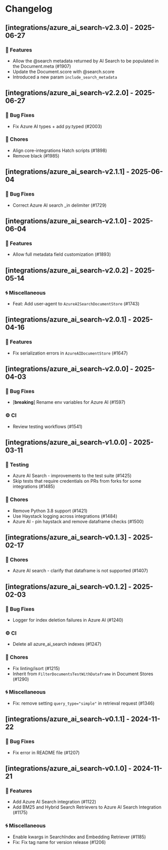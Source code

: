 # Changelog

## [integrations/azure_ai_search-v2.3.0] - 2025-06-27

### 🚀 Features

- Allow the @search metadata returned by AI Search to be populated in the Document.meta (#1907)
- Update the Document.score with @search.score
- Introduced a new param `include_search_metadata`


## [integrations/azure_ai_search-v2.2.0] - 2025-06-27

### 🐛 Bug Fixes

- Fix Azure AI types + add py.typed (#2003)


### 🧹 Chores

- Align core-integrations Hatch scripts (#1898)
- Remove black (#1985)

## [integrations/azure_ai_search-v2.1.1] - 2025-06-04

### 🐛 Bug Fixes

- Correct Azure AI search _in delimiter (#1729)


## [integrations/azure_ai_search-v2.1.0] - 2025-06-04

### 🚀 Features

- Allow full metadata field customization (#1893)


## [integrations/azure_ai_search-v2.0.2] - 2025-05-14


### 🌀 Miscellaneous

- Feat: Add user-agent to `AzureAISearchDocumentStore` (#1743)

## [integrations/azure_ai_search-v2.0.1] - 2025-04-16

### 🚀 Features

- Fix serialization errors in `AzureAIDocumentStore` (#1647)


## [integrations/azure_ai_search-v2.0.0] - 2025-04-03

### 🐛 Bug Fixes

- [**breaking**] Rename env variables for Azure AI (#1597)


### ⚙️ CI

- Review testing workflows (#1541)

## [integrations/azure_ai_search-v1.0.0] - 2025-03-11


### 🧪 Testing

- Azure AI Search - improvements to the test suite (#1425)
- Skip tests that require credentials on PRs from forks for some integrations (#1485)

### 🧹 Chores

- Remove Python 3.8 support (#1421)
- Use Haystack logging across integrations (#1484)
- Azure AI - pin haystack and remove dataframe checks (#1500)

## [integrations/azure_ai_search-v0.1.3] - 2025-02-17


### 🧹 Chores

- Azure AI search - clarify that dataframe is not supported (#1407)

## [integrations/azure_ai_search-v0.1.2] - 2025-02-03

### 🐛 Bug Fixes

- Logger for index deletion failures in Azure AI (#1240)

### ⚙️ CI

- Delete all azure_ai_search indexes (#1247)

### 🧹 Chores

- Fix linting/isort (#1215)
- Inherit from `FilterDocumentsTestWithDataframe` in Document Stores (#1290)

### 🌀 Miscellaneous

- Fix: remove setting `query_type="simple"` in retrieval request (#1346)

## [integrations/azure_ai_search-v0.1.1] - 2024-11-22

### 🐛 Bug Fixes

- Fix error in README file (#1207)


## [integrations/azure_ai_search-v0.1.0] - 2024-11-21

### 🚀 Features

- Add Azure AI Search integration (#1122)
- Add BM25 and Hybrid Search Retrievers to Azure AI Search Integration (#1175)

### 🌀 Miscellaneous

- Enable kwargs in SearchIndex and Embedding Retriever (#1185)
- Fix: Fix tag name for version release (#1206)

<!-- generated by git-cliff -->

